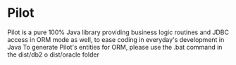 # Pilot

Pilot is a pure 100% Java library providing business logic routines and JDBC access in ORM mode as well, to ease coding in everyday's development in Java
To generate Pilot's entities for ORM, please use the .bat command in the dist/db2 o dist/oracle folder
